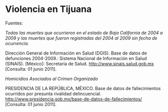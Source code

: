 Violencia en Tijuana
====================

Fuentes:

_Todas las muertes que ocurrieron en el estado de Baja California de 2004 a 2009 y las muertes que fueron registradas del 2004 al 2009 sin fecha de ocurrencia._

Dirección General de Información en Salud (DGIS). Base de datos de defunciones 2004-2009.: Sistema Nacional de Información en Salud (SINAIS). [México]: Secretaría de Salud. <http://www.sinais.salud.gob.mx> [Consulta: 01 junio 2011].

_Homicidios Asociados al Crimen Organizado_

PRESIDENCIA DE LA REPÚBLICA, MÉXICO. Base de datos de fallecimientos ocurridos por presunta rivalidad delincuencial. <http://www.presidencia.gob.mx/base-de-datos-de-fallecimientos/> [Consulta: 01 junio 2011].
